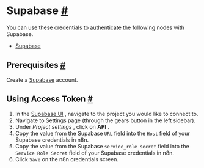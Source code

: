 


 Supabase
 [#](#supabase "Permanent link")
===========================================



 You can use these credentials to authenticate the following nodes with Supabase.
 


* [Supabase](/integrations/builtin/app-nodes/n8n-nodes-base.supabase/)



 Prerequisites
 [#](#prerequisites "Permanent link")
-----------------------------------------------------



 Create a
 [Supabase](https://supabase.com/) 
 account.
 



 Using Access Token
 [#](#using-access-token "Permanent link")
---------------------------------------------------------------


1. In the
 [Supabase UI](https://app.supabase.io/) 
 , navigate to the project you would like to connect to.
2. Navigate to Settings page (through the gears button in the left sidebar).
3. Under
 *Project settings* 
 , click on
 **API** 
 .
4. Copy the value from the Supabase
 `URL` 
 field into the
 `Host` 
 field of your Supabase credentials in n8n.
5. Copy the value from the Supabase
 `service_role secret` 
 field into the
 `Service Role Secret` 
 field of your Supabase credentials in n8n.
6. Click
 `Save` 
 on the n8n credentials screen.




